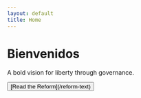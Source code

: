 ```yaml
---
layout: default
title: Home
---
```

# Bienvenidos

A bold vision for liberty through governance.

<button class="bg-blue-500 text-white px-4 py-2 rounded hover:bg-blue-600">
  [Read the Reform](/reform-text)
</button>
